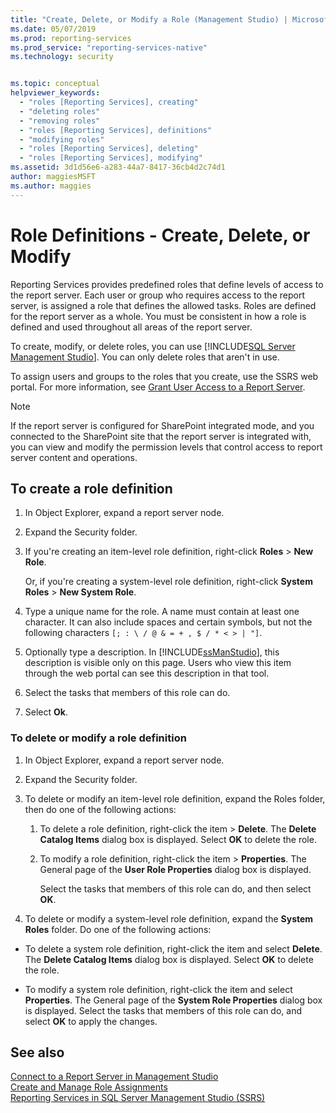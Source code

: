 ```yaml
---
title: "Create, Delete, or Modify a Role (Management Studio) | Microsoft Docs"
ms.date: 05/07/2019
ms.prod: reporting-services
ms.prod_service: "reporting-services-native"
ms.technology: security


ms.topic: conceptual
helpviewer_keywords: 
  - "roles [Reporting Services], creating"
  - "deleting roles"
  - "removing roles"
  - "roles [Reporting Services], definitions"
  - "modifying roles"
  - "roles [Reporting Services], deleting"
  - "roles [Reporting Services], modifying"
ms.assetid: 3d1d56e6-a283-44a7-8417-36cb4d2c74d1
author: maggiesMSFT
ms.author: maggies
---
```

# Role Definitions - Create, Delete, or Modify

Reporting Services provides predefined roles that define levels of access to the report server. Each user or group who requires access to the report server, is assigned a role that defines the allowed tasks. Roles are defined for the report server as a whole. You must be consistent in how a role is defined and used throughout all areas of the report server.

To create, modify, or delete roles, you can use [!INCLUDE[SQL Server Management Studio](../../includes/ssmanstudiofull-md.md)]. You can only delete roles that aren't in use.

 To assign users and groups to the roles that you create, use the SSRS web portal. For more information, see [Grant User Access to a Report Server](../../reporting-services/security/grant-user-access-to-a-report-server.md).

> [!NOTE]  
>If the report server is configured for SharePoint integrated mode, and you connected to the SharePoint site that the report server is integrated with, you can view and modify the permission levels that control access to report server content and operations.

## To create a role definition

1. In Object Explorer, expand a report server node.

2. Expand the Security folder.

3. If you're creating an item-level role definition, right-click **Roles** > **New Role**.

    Or, if you're creating a system-level role definition, right-click **System Roles** > **New System Role**.

4. Type a unique name for the role. A name must contain at least one character. It can also include spaces and certain symbols, but not the following characters `[; : \ / @ & = + , $ / * < > | "]`.

5. Optionally type a description. In [!INCLUDE[ssManStudio](../../includes/ssmanstudio-md.md)], this description is visible only on this page. Users who view this item through the web portal can see this description in that tool.

6. Select the tasks that members of this role can do.

7. Select **Ok**.

### To delete or modify a role definition  

1. In Object Explorer, expand a report server node.

2. Expand the Security folder.

3. To delete or modify an item-level role definition, expand the Roles folder, then do one of the following actions:

    1. To delete a role definition, right-click the item > **Delete**. The **Delete Catalog Items** dialog box is displayed. Select **OK** to delete the role.
  
    2. To modify a role definition, right-click the item > **Properties**. The General page of the **User Role Properties** dialog box is displayed.

         Select the tasks that members of this role can do, and then select **OK**.
  
4. To delete or modify a system-level role definition, expand the **System Roles** folder. Do one of the following actions:

- To delete a system role definition, right-click the item and select **Delete**. The **Delete Catalog Items** dialog box is displayed. Select **OK** to delete the role.

- To modify a system role definition, right-click the item and select **Properties**. The General page of the **System Role Properties** dialog box is displayed. Select the tasks that members of this role can do, and select **OK** to apply the changes.

## See also

 [Connect to a Report Server in Management Studio](../../reporting-services/tools/connect-to-a-report-server-in-management-studio.md)  
 [Create and Manage Role Assignments](../../reporting-services/security/create-and-manage-role-assignments.md)  
 [Reporting Services in SQL Server Management Studio &#40;SSRS&#41;](../../reporting-services/tools/reporting-services-in-sql-server-management-studio-ssrs.md)
